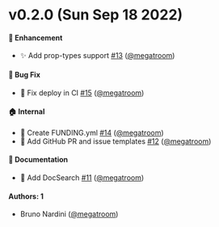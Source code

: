 # v0.2.0 (Sun Sep 18 2022)

#### 🚀 Enhancement

- ✨ Add prop-types support [#13](https://github.com/megatroom/components-to-markdown/pull/13) ([@megatroom](https://github.com/megatroom))

#### 🐛 Bug Fix

- 🔧 Fix deploy in CI [#15](https://github.com/megatroom/components-to-markdown/pull/15) ([@megatroom](https://github.com/megatroom))

#### 🏠 Internal

- 💸 Create FUNDING.yml [#14](https://github.com/megatroom/components-to-markdown/pull/14) ([@megatroom](https://github.com/megatroom))
- 📝 Add GitHub PR and issue templates [#12](https://github.com/megatroom/components-to-markdown/pull/12) ([@megatroom](https://github.com/megatroom))

#### 📝 Documentation

- 📝 Add DocSearch [#11](https://github.com/megatroom/components-to-markdown/pull/11) ([@megatroom](https://github.com/megatroom))

#### Authors: 1

- Bruno Nardini ([@megatroom](https://github.com/megatroom))
